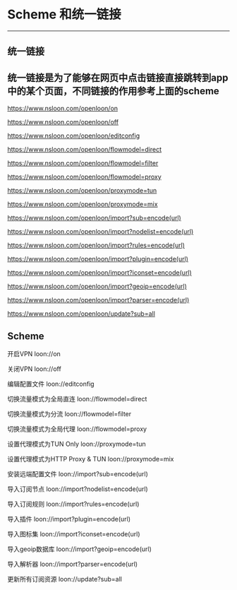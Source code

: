 # Scheme 和统一链接
---
## 统一链接
统一链接是为了能够在网页中点击链接直接跳转到app中的某个页面，不同链接的作用参考上面的scheme
---
https://www.nsloon.com/openloon/on

https://www.nsloon.com/openloon/off

https://www.nsloon.com/openloon/editconfig

https://www.nsloon.com/openloon/flowmodel=direct

https://www.nsloon.com/openloon/flowmodel=filter

https://www.nsloon.com/openloon/flowmodel=proxy

https://www.nsloon.com/openloon/proxymode=tun

https://www.nsloon.com/openloon/proxymode=mix

https://www.nsloon.com/openloon/import?sub=encode(url)

https://www.nsloon.com/openloon/import?nodelist=encode(url)

https://www.nsloon.com/openloon/import?rules=encode(url)

https://www.nsloon.com/openloon/import?plugin=encode(url)

https://www.nsloon.com/openloon/import?iconset=encode(url)

https://www.nsloon.com/openloon/import?geoip=encode(url)

https://www.nsloon.com/openloon/import?parser=encode(url)

https://www.nsloon.com/openloon/update?sub=all

## Scheme
开启VPN
loon://on

关闭VPN
loon://off

编辑配置文件
loon://editconfig

切换流量模式为全局直连
loon://flowmodel=direct

切换流量模式为分流
loon://flowmodel=filter

切换流量模式为全局代理
loon://flowmodel=proxy

设置代理模式为TUN Only
loon://proxymode=tun

设置代理模式为HTTP Proxy & TUN
loon://proxymode=mix

安装远端配置文件
loon://import?sub=encode(url)

导入订阅节点
loon://import?nodelist=encode(url)

导入订阅规则
loon://import?rules=encode(url)

导入插件
loon://import?plugin=encode(url)

导入图标集
loon://import?iconset=encode(url)

导入geoip数据库
loon://import?geoip=encode(url)

导入解析器
loon://import?parser=encode(url)

更新所有订阅资源
loon://update?sub=all

